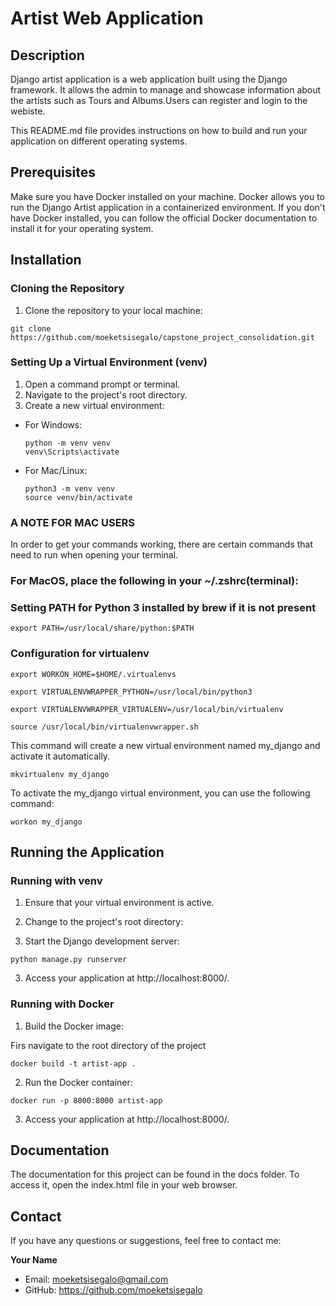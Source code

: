 # Artist Web Application


## Description 
Django artist application is a web application built using the Django framework. It allows the admin to manage and showcase information about
the artists such as Tours and Albums.Users can register and login to the webiste.

This README.md file provides instructions on how to build and run your application on different operating systems.


## Prerequisites

Make sure you have Docker installed on your machine. Docker allows you to run the Django Artist application in a containerized environment.
If you don't have Docker installed, you can follow the official Docker documentation to install it for your operating system.


## Installation

### Cloning the Repository
1. Clone the repository to your local machine:

```
git clone https://github.com/moeketsisegalo/capstone_project_consolidation.git
```
### Setting Up a Virtual Environment (venv)
1. Open a command prompt or terminal.
2. Navigate to the project's root directory.
3. Create a new virtual environment:
- For Windows:
  ```
  python -m venv venv
  venv\Scripts\activate
  ```
- For Mac/Linux:
  ```
  python3 -m venv venv
  source venv/bin/activate
  ```

### A NOTE FOR MAC USERS
In order to get your commands working, there are certain commands that need to run when opening your terminal.

### For MacOS, place the following in your ~/.zshrc(terminal):

### Setting PATH for Python 3 installed by brew if it is not present
```
export PATH=/usr/local/share/python:$PATH
```
### Configuration for virtualenv
```
export WORKON_HOME=$HOME/.virtualenvs
```
```
export VIRTUALENVWRAPPER_PYTHON=/usr/local/bin/python3
```
```
export VIRTUALENVWRAPPER_VIRTUALENV=/usr/local/bin/virtualenv
```
```
source /usr/local/bin/virtualenvwrapper.sh
```

This command will create a new virtual environment named my_django and activate it automatically.
```
mkvirtualenv my_django
```

To activate the my_django virtual environment, you can use the following command:
```
workon my_django
```
## Running the Application

### Running with venv
1. Ensure that your virtual environment is active.
2. Change to the project's root directory:



4. Start the Django development server:
```
python manage.py runserver
```
3. Access your application at http://localhost:8000/.

### Running with Docker
1. Build the Docker image:

Firs navigate to the root directory of the project 

```
docker build -t artist-app .
```
2. Run the Docker container:
```
docker run -p 8000:8000 artist-app
```
3. Access your application at http://localhost:8000/.

## Documentation

The documentation for this project can be found in the docs folder. To access it, open the index.html file in your web browser.

## Contact

If you have any questions or suggestions, feel free to contact me:

**Your Name**
- Email: moeketsisegalo@gmail.com
- GitHub: https://github.com/moeketsisegalo


